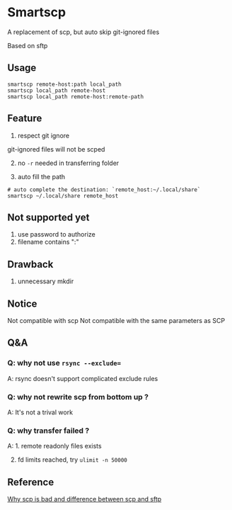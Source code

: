 # Smartscp

A replacement of scp, but auto skip git-ignored files

Based on sftp

## Usage
```
smartscp remote-host:path local_path
smartscp local_path remote-host
smartscp local_path remote-host:remote-path
```

## Feature
1. respect git ignore 

git-ignored files will not be scped

2. no `-r` needed in transferring folder

3. auto fill the path
```
# auto complete the destination: `remote_host:~/.local/share`
smartscp ~/.local/share remote_host
```

## Not supported yet
1. use password to authorize
2. filename contains ":"

## Drawback
1. unnecessary mkdir

## Notice
Not compatible with scp
Not compatible with the same parameters as SCP

## Q&A
### Q: why not use `rsync --exclude=`
A: rsync doesn't support complicated exclude rules

### Q: why not rewrite scp from bottom up ?
A: It's not a trival work

### Q: why transfer failed ?
A: 1. remote readonly files exists

   2. fd limits reached, try `ulimit -n 50000`

## Reference
[Why scp is bad and difference between scp and sftp](https://goteleport.com/blog/scp-familiar-simple-insecure-slow/#alternatives-to-scp)

